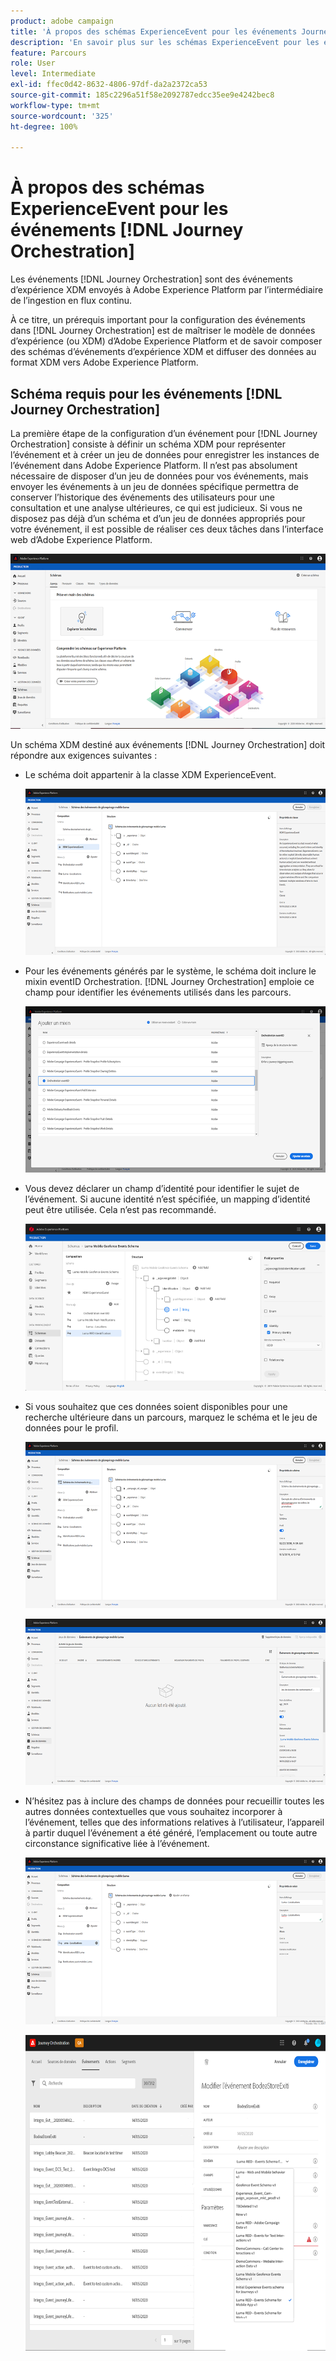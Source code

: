 ```yaml
---
product: adobe campaign
title: 'À propos des schémas ExperienceEvent pour les événements Journey Orchestration '
description: 'En savoir plus sur les schémas ExperienceEvent pour les événements Journey Orchestration '
feature: Parcours
role: User
level: Intermediate
exl-id: ffec0d42-8632-4806-97df-da2a2372ca53
source-git-commit: 185c2296a51f58e2092787edcc35ee9e4242bec8
workflow-type: tm+mt
source-wordcount: '325'
ht-degree: 100%

---
```


# À propos des schémas ExperienceEvent pour les événements [!DNL Journey Orchestration]

Les événements [!DNL Journey Orchestration] sont des événements d’expérience XDM envoyés à Adobe Experience Platform par l’intermédiaire de l’ingestion en flux continu.

À ce titre, un prérequis important pour la configuration des événements dans [!DNL Journey Orchestration] est de maîtriser le modèle de données d’expérience (ou XDM) d’Adobe Experience Platform et de savoir composer des schémas d’événements d’expérience XDM et diffuser des données au format XDM vers Adobe Experience Platform.

## Schéma requis pour les événements [!DNL Journey Orchestration]

La première étape de la configuration d’un événement pour [!DNL Journey Orchestration] consiste à définir un schéma XDM pour représenter l’événement et à créer un jeu de données pour enregistrer les instances de l’événement dans Adobe Experience Platform. Il n’est pas absolument nécessaire de disposer d’un jeu de données pour vos événements, mais envoyer les événements à un jeu de données spécifique permettra de conserver l’historique des événements des utilisateurs pour une consultation et une analyse ultérieures, ce qui est judicieux. Si vous ne disposez pas déjà d’un schéma et d’un jeu de données appropriés pour votre événement, il est possible de réaliser ces deux tâches dans l’interface web d’Adobe Experience Platform.

![](../assets/schema1.png)

Un schéma XDM destiné aux événements [!DNL Journey Orchestration] doit répondre aux exigences suivantes :

* Le schéma doit appartenir à la classe XDM ExperienceEvent.

   ![](../assets/schema2.png)

* Pour les événements générés par le système, le schéma doit inclure le mixin eventID Orchestration. [!DNL Journey Orchestration] emploie ce champ pour identifier les événements utilisés dans les parcours.

   ![](../assets/schema3.png)

* Vous devez déclarer un champ d’identité pour identifier le sujet de l’événement. Si aucune identité n’est spécifiée, un mapping d’identité peut être utilisée. Cela n’est pas recommandé.

   ![](../assets/schema4.png)

* Si vous souhaitez que ces données soient disponibles pour une recherche ultérieure dans un parcours, marquez le schéma et le jeu de données pour le profil.

   ![](../assets/schema5.png)

   ![](../assets/schema6.png)

* N’hésitez pas à inclure des champs de données pour recueillir toutes les autres données contextuelles que vous souhaitez incorporer à l’événement, telles que des informations relatives à l’utilisateur, l’appareil à partir duquel l’événement a été généré, l’emplacement ou toute autre circonstance significative liée à l’événement.

   ![](../assets/schema7.png)

   ![](../assets/schema8.png)
